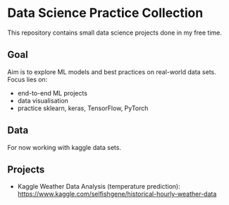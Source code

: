 # Data Science Practice Collection

This repository contains small data science projects done in my free time. 

## Goal
Aim is to explore ML models and best practices on real-world data sets. Focus lies on:
- end-to-end ML projects
- data visualisation
- practice sklearn, keras, TensorFlow, PyTorch

## Data
For now working with kaggle data sets. 

## Projects
- Kaggle Weather Data Analysis (temperature prediction): https://www.kaggle.com/selfishgene/historical-hourly-weather-data